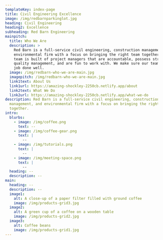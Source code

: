 ```yaml
---
templateKey: index-page
title: Civil Engineering Excellence
image: /img/redbarnparkinglot.jpg
heading: Civil Engineering
heading2: Excellence
subheading: Red Barn Engineering
mainpitch:
  title: Who We Are
  description: >
    Red Barn is a full-service civil engineering, construction management, and
    environmental firm with a focus on bringing the right team together.  Our
    team is built of project managers that are accountable, possess strong
    quality management, and are fun to work with. We make sure our team gets the
    job done well.
  image: /img/redbarn-who-we-are-main.jpg
  imagepitch: /img/redbarn-who-we-are-main.jpg
  link1text: About Us
  link1url: https://amazing-shockley-2250cb.netlify.app/about
  link2text: What We Do
  link2url: https://amazing-shockley-2250cb.netlify.app/what-we-do
description: Red Barn is a full-service civil engineering, construction
  management, and environmental firm with a focus on bringing the right team
  together.
intro:
  blurbs:
    - image: /img/coffee.png
      text: --
    - image: /img/coffee-gear.png
      text: |
        --
    - image: /img/tutorials.png
      text: |
        --
    - image: /img/meeting-space.png
      text: |
        --
  heading: --
  description: --
main:
  heading: --
  description: --
  image1:
    alt: A close-up of a paper filter filled with ground coffee
    image: /img/products-grid3.jpg
  image2:
    alt: A green cup of a coffee on a wooden table
    image: /img/products-grid2.jpg
  image3:
    alt: Coffee beans
    image: /img/products-grid1.jpg
---
```

